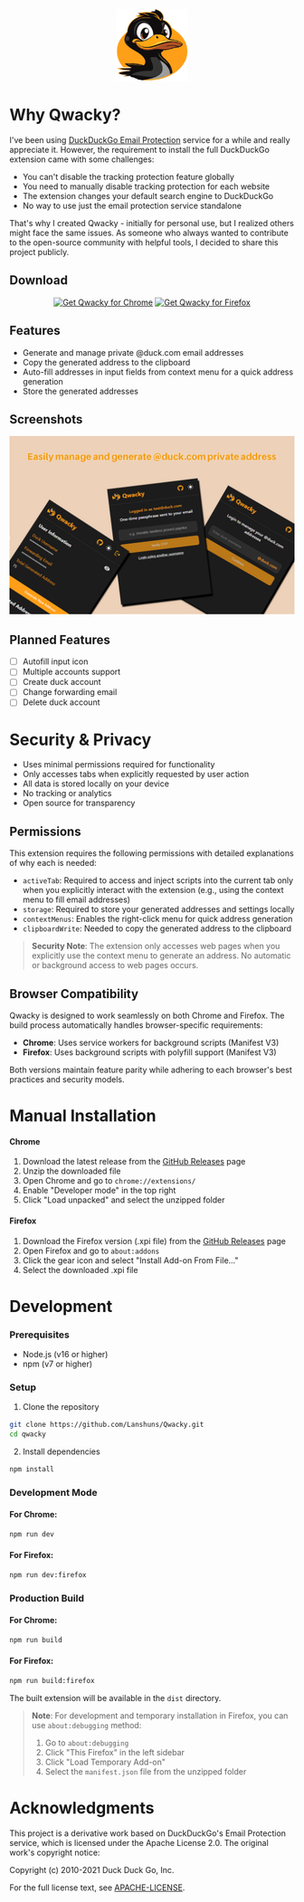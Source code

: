<p align="center">
  <img src="src/icons/qwacky.png" alt="Qwacky Logo" width="128" height="128">
</p>

# Why Qwacky?

I've been using [DuckDuckGo Email Protection](https://duckduckgo.com/email) service for a while and really appreciate it. However, the requirement to install the full DuckDuckGo extension came with some challenges:

- You can't disable the tracking protection feature globally
- You need to manually disable tracking protection for each website
- The extension changes your default search engine to DuckDuckGo
- No way to use just the email protection service standalone

That's why I created Qwacky - initially for personal use, but I realized others might face the same issues. As someone who always wanted to contribute to the open-source community with helpful tools, I decided to share this project publicly.

## Download

<p align="center">
<a href="https://chromewebstore.google.com/detail/qwacky/kieehbhdbincplacegpjdkoglfakboeo"><img src="https://user-images.githubusercontent.com/585534/107280622-91a8ea80-6a26-11eb-8d07-77c548b28665.png" alt="Get Qwacky for Chrome"></a>
<a href="https://addons.mozilla.org/en-US/firefox/addon/qwacky/"><img src="https://user-images.githubusercontent.com/585534/107280546-7b9b2a00-6a26-11eb-8f9f-f95932f4bfec.png" alt="Get Qwacky for Firefox"></a>
</p>

## Features
- Generate and manage private @duck.com email addresses
- Copy the generated address to the clipboard
- Auto-fill addresses in input fields from context menu for a quick address generation
- Store the generated addresses

## Screenshots
![](https://raw.githubusercontent.com/Lanshuns/Qwacky/refs/heads/main/screenshots/banner2.jpg)

## Planned Features

- [ ] Autofill input icon
- [ ] Multiple accounts support
- [ ] Create duck account
- [ ] Change forwarding email
- [ ] Delete duck account

# Security & Privacy
- Uses minimal permissions required for functionality
- Only accesses tabs when explicitly requested by user action
- All data is stored locally on your device
- No tracking or analytics
- Open source for transparency

## Permissions

This extension requires the following permissions with detailed explanations of why each is needed:

- `activeTab`: Required to access and inject scripts into the current tab only when you explicitly interact with the extension (e.g., using the context menu to fill email addresses)
- `storage`: Required to store your generated addresses and settings locally
- `contextMenus`: Enables the right-click menu for quick address generation
- `clipboardWrite`: Needed to copy the generated address to the clipboard

> **Security Note**: The extension only accesses web pages when you explicitly use the context menu to generate an address. No automatic or background access to web pages occurs.

## Browser Compatibility

Qwacky is designed to work seamlessly on both Chrome and Firefox. The build process automatically handles browser-specific requirements:

- **Chrome**: Uses service workers for background scripts (Manifest V3)
- **Firefox**: Uses background scripts with polyfill support (Manifest V3)

Both versions maintain feature parity while adhering to each browser's best practices and security models.


# Manual Installation

#### Chrome
1. Download the latest release from the [GitHub Releases](https://github.com/Lanshuns/Qwacky/releases) page
2. Unzip the downloaded file
3. Open Chrome and go to `chrome://extensions/`
4. Enable "Developer mode" in the top right
5. Click "Load unpacked" and select the unzipped folder

#### Firefox
1. Download the Firefox version (.xpi file) from the [GitHub Releases](https://github.com/Lanshuns/Qwacky/releases) page
2. Open Firefox and go to `about:addons`
3. Click the gear icon and select "Install Add-on From File..."
4. Select the downloaded .xpi file

# Development

### Prerequisites
- Node.js (v16 or higher)
- npm (v7 or higher)

### Setup
1. Clone the repository
```bash
git clone https://github.com/Lanshuns/Qwacky.git
cd qwacky
```

2. Install dependencies
```bash
npm install
```

### Development Mode

#### For Chrome:
```bash
npm run dev
```

#### For Firefox:
```bash
npm run dev:firefox
```

### Production Build

#### For Chrome:
```bash
npm run build
```

#### For Firefox:
```bash
npm run build:firefox
```

The built extension will be available in the `dist` directory.

> **Note**: For development and temporary installation in Firefox, you can use `about:debugging` method:
> 1. Go to `about:debugging`
> 2. Click "This Firefox" in the left sidebar
> 3. Click "Load Temporary Add-on"
> 4. Select the `manifest.json` file from the unzipped folder

# Acknowledgments

This project is a derivative work based on DuckDuckGo's Email Protection service, which is licensed under the Apache License 2.0. The original work's copyright notice:

Copyright (c) 2010-2021 Duck Duck Go, Inc.

For the full license text, see [APACHE-LICENSE](https://github.com/duckduckgo/duckduckgo-privacy-extension/blob/main/LICENSE.md).